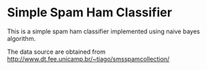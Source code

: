 # Simple Spam Ham Classifier

This is a simple spam ham classifier implemented using naive bayes algorithm.

The data source are obtained from http://www.dt.fee.unicamp.br/~tiago/smsspamcollection/
